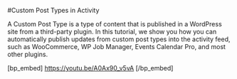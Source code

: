 #Custom Post Types in Activity

A Custom Post Type is a type of content that is published in a WordPress site from a third-party plugin. In this tutorial, we show you how you can automatically publish updates from custom post types into the activity feed, such as WooCommerce, WP Job Manager, Events Calendar Pro, and most other plugins.

[bp_embed] https://youtu.be/A0Ax90_v5vA [/bp_embed]